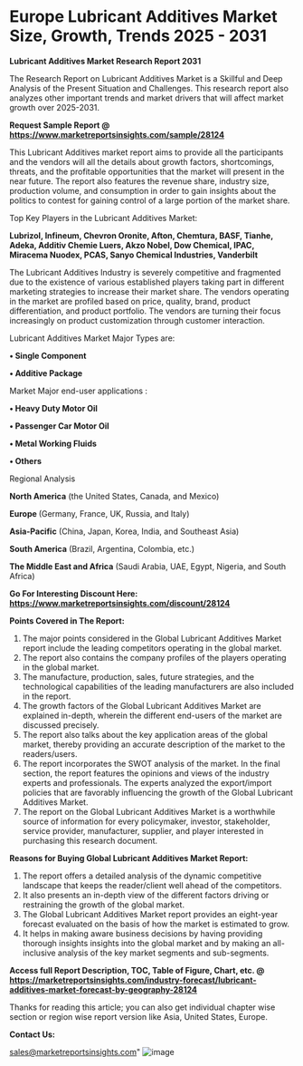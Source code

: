 # Europe Lubricant Additives Market Size, Growth, Trends 2025 - 2031

<strong>Lubricant Additives Market Research Report 2031</strong>

The Research Report on Lubricant Additives Market is a Skillful and Deep Analysis of the Present Situation and Challenges. This research report also analyzes other important trends and market drivers that will affect market growth over 2025-2031.

<strong>Request Sample Report @ <a href=https://www.marketreportsinsights.com/sample/28124>https://www.marketreportsinsights.com/sample/28124</a></strong>

This Lubricant Additives market report aims to provide all the participants and the vendors will all the details about growth factors, shortcomings, threats, and the profitable opportunities that the market will present in the near future. The report also features the revenue share, industry size, production volume, and consumption in order to gain insights about the politics to contest for gaining control of a large portion of the market share.

Top Key Players in the Lubricant Additives Market:

<strong>Lubrizol, Infineum, Chevron Oronite, Afton, Chemtura, BASF, Tianhe, Adeka, Additiv Chemie Luers, Akzo Nobel, Dow Chemical, IPAC, Miracema Nuodex, PCAS, Sanyo Chemical Industries, Vanderbilt</strong>

The Lubricant Additives Industry is severely competitive and fragmented due to the existence of various established players taking part in different marketing strategies to increase their market share. The vendors operating in the market are profiled based on price, quality, brand, product differentiation, and product portfolio. The vendors are turning their focus increasingly on product customization through customer interaction.

Lubricant Additives Market Major Types are:

<strong>• Single Component

• Additive Package</strong>

Market Major end-user applications :

<strong>• Heavy Duty Motor Oil

• Passenger Car Motor Oil

• Metal Working Fluids

• Others</strong>

Regional Analysis

</u><strong><b>North America</b></strong> (the United States, Canada, and Mexico)

<strong><b>Europe </b></strong>(Germany, France, UK, Russia, and Italy)

<strong><b>Asia-Pacific</b></strong> (China, Japan, Korea, India, and Southeast Asia)

<strong><b>South America</b></strong> (Brazil, Argentina, Colombia, etc.)

<strong><b>The Middle East and Africa</b></strong> (Saudi Arabia, UAE, Egypt, Nigeria, and South Africa)

<strong>Go For Interesting Discount Here: <a href=https://www.marketreportsinsights.com/discount/28124>https://www.marketreportsinsights.com/discount/28124</a></strong>

<strong>Points Covered in The Report:</strong>
<ol>
  <li>The major points considered in the Global Lubricant Additives Market report include the leading competitors operating in the global market.</li>
  <li>The report also contains the company profiles of the players operating in the global market.</li>
  <li>The manufacture, production, sales, future strategies, and the technological capabilities of the leading manufacturers are also included in the report.</li>
  <li>The growth factors of the Global Lubricant Additives Market are explained in-depth, wherein the different end-users of the market are discussed precisely.</li>
  <li>The report also talks about the key application areas of the global market, thereby providing an accurate description of the market to the readers/users.</li>
  <li>The report incorporates the SWOT analysis of the market. In the final section, the report features the opinions and views of the industry experts and professionals. The experts analyzed the export/import policies that are favorably influencing the growth of the Global Lubricant Additives Market.</li>
  <li>The report on the Global Lubricant Additives Market is a worthwhile source of information for every policymaker, investor, stakeholder, service provider, manufacturer, supplier, and player interested in purchasing this research document.</li>
</ol>
<strong>Reasons for Buying Global Lubricant Additives Market Report:</strong>

<ol>
  <li>The report offers a detailed analysis of the dynamic competitive landscape that keeps the reader/client well ahead of the competitors.</li>
  <li>It also presents an in-depth view of the different factors driving or restraining the growth of the global market.</li>
  <li>The Global Lubricant Additives Market report provides an eight-year forecast evaluated on the basis of how the market is estimated to grow.</li>
  <li>It helps in making aware business decisions by having providing thorough insights insights into the global market and by making an all-inclusive analysis of the key market segments and sub-segments.</li>
</ol>
<strong>Access full Report Description, TOC, Table of Figure, Chart, etc. @ <a href=https://marketreportsinsights.com/industry-forecast/lubricant-additives-market-forecast-by-geography-28124>https://marketreportsinsights.com/industry-forecast/lubricant-additives-market-forecast-by-geography-28124</a></strong>


Thanks for reading this article; you can also get individual chapter wise section or region wise report version like Asia, United States, Europe.

<strong>Contact Us:</strong>

sales@marketreportsinsights.com"
![image](https://github.com/user-attachments/assets/bf497ff8-e173-414e-a422-b99dd0f73d22)
